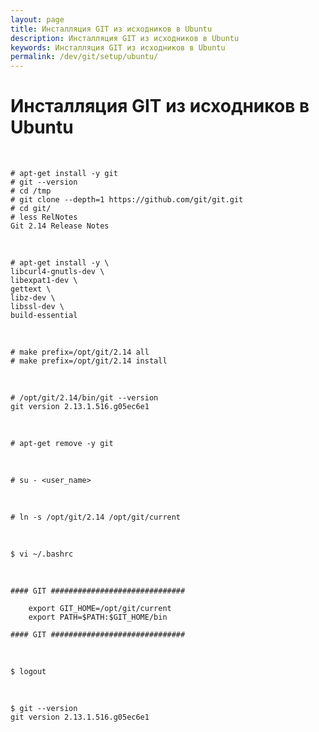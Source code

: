 ```yaml
---
layout: page
title: Инсталляция GIT из исходников в Ubuntu
description: Инсталляция GIT из исходников в Ubuntu
keywords: Инсталляция GIT из исходников в Ubuntu
permalink: /dev/git/setup/ubuntu/
---
```


# Инсталляция GIT из исходников в Ubuntu

<br/>

    # apt-get install -y git
    # git --version
    # cd /tmp
    # git clone --depth=1 https://github.com/git/git.git
    # cd git/
    # less RelNotes
    Git 2.14 Release Notes

<br/>

    # apt-get install -y \
    libcurl4-gnutls-dev \
    libexpat1-dev \
    gettext \
    libz-dev \
    libssl-dev \
    build-essential

<br/>

    # make prefix=/opt/git/2.14 all
    # make prefix=/opt/git/2.14 install

<br/>

    # /opt/git/2.14/bin/git --version
    git version 2.13.1.516.g05ec6e1

<br/>

    # apt-get remove -y git

<br/>

    # su - <user_name>

<br/>

    # ln -s /opt/git/2.14 /opt/git/current

<br/>

    $ vi ~/.bashrc

<br/>

    #### GIT ##############################

        export GIT_HOME=/opt/git/current
        export PATH=$PATH:$GIT_HOME/bin

    #### GIT ##############################

<br/>

    $ logout

<br/>

    $ git --version
    git version 2.13.1.516.g05ec6e1
